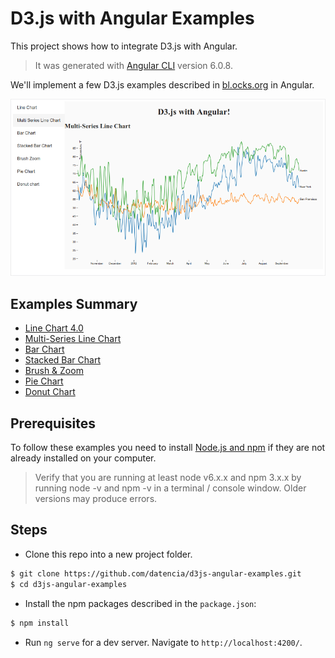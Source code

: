 # D3.js with Angular Examples

This project shows how to integrate D3.js with Angular.

> It was generated with [Angular CLI](https://github.com/angular/angular-cli) version 6.0.8.

We'll implement a few D3.js examples described in [bl.ocks.org](http://bl.ocks.org/)
in Angular.

![Examples](./resources/screenshot.png "Examples")

## Examples Summary

- [Line Chart 4.0](http://bl.ocks.org/mbostock/02d893e3486c70c4475f)
- [Multi-Series Line Chart](http://bl.ocks.org/mbostock/3884955)
- [Bar Chart](http://bl.ocks.org/mbostock/3885304)
- [Stacked Bar Chart](https://bl.ocks.org/mbostock/3886208)
- [Brush & Zoom](https://bl.ocks.org/mbostock/34f08d5e11952a80609169b7917d4172)
- [Pie Chart](http://bl.ocks.org/mbostock/3887235)
- [Donut Chart](https://bl.ocks.org/mbostock/3887193)

## Prerequisites

To follow these examples you need to install [Node.js and npm](https://nodejs.org/en/) if they are not already installed on your computer.

> Verify that you are running at least node v6.x.x and npm 3.x.x by running node -v and npm -v in a terminal / console window. Older versions may produce errors.

## Steps

- Clone this repo into a new project folder.

 ```bash
 $ git clone https://github.com/datencia/d3js-angular-examples.git
 $ cd d3js-angular-examples
 ```

- Install the npm packages described in the `package.json`:

 ```bash
 $ npm install
 ```
 
- Run `ng serve` for a dev server. Navigate to `http://localhost:4200/`.
